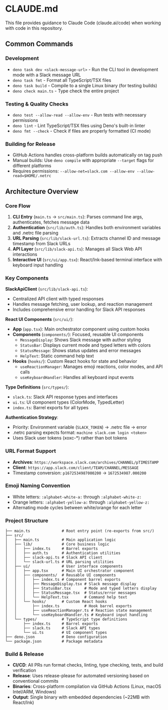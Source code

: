 # CLAUDE.md

This file provides guidance to Claude Code (claude.ai/code) when working with
code in this repository.

## Common Commands

### Development

- `deno task dev <slack-message-url>` - Run the CLI tool in development mode
  with a Slack message URL
- `deno task fmt` - Format all TypeScript/TSX files
- `deno task build` - Compile to a single Linux binary (for testing builds)
- `deno check main.ts` - Type check the entire project

### Testing & Quality Checks

- `deno test --allow-read --allow-env` - Run tests with necessary permissions
- `deno lint` - Lint TypeScript/TSX files using Deno's built-in linter
- `deno fmt --check` - Check if files are properly formatted (CI mode)

### Building for Release

- GitHub Actions handles cross-platform builds automatically on tag push
- Manual builds: Use `deno compile` with appropriate `--target` flags for
  different platforms
- Requires permissions: `--allow-net=slack.com --allow-env --allow-read=$HOME/.netrc`

## Architecture Overview

### Core Flow

1. **CLI Entry** (`main.ts` → `src/main.ts`): Parses command line args,
   authenticates, fetches message data
2. **Authentication** (`src/lib/auth.ts`): Handles both environment variables
   and .netrc file parsing
3. **URL Parsing** (`src/lib/slack-url.ts`): Extracts channel ID and message
   timestamp from Slack URLs
4. **API Layer** (`src/lib/slack-api.ts`): Manages all Slack Web API
   interactions
5. **Interactive UI** (`src/ui/app.tsx`): React/Ink-based terminal interface
   with keyboard input handling

### Key Components

**SlackApiClient** (`src/lib/slack-api.ts`):

- Centralized API client with typed responses
- Handles message fetching, user lookup, and reaction management
- Includes comprehensive error handling for Slack API responses

**React UI Components** (`src/ui/`):

- **App** (`app.tsx`): Main orchestrator component using custom hooks
- **Components** (`components/`): Focused, reusable UI components
  - `MessageDisplay`: Shows Slack message with author styling
  - `StatusBar`: Displays current mode and typed letters with colors
  - `StatusMessage`: Shows status updates and error messages
  - `HelpText`: Static command help text
- **Hooks** (`hooks/`): Custom React hooks for state and behavior
  - `useReactionManager`: Manages emoji reactions, color modes, and API calls
  - `useKeyboardHandler`: Handles all keyboard input events

**Type Definitions** (`src/types/`):

- `slack.ts`: Slack API response types and interfaces
- `ui.ts`: UI component types (ColorMode, TypedLetter)
- `index.ts`: Barrel exports for all types

**Authentication Strategy**:

- Priority: Environment variable (`SLACK_TOKEN`) → .netrc file → error
- .netrc parsing expects format: `machine slack.com login <token>`
- Uses Slack user tokens (xoxc-*) rather than bot tokens

### URL Format Support

- **Archives**: `https://workspace.slack.com/archives/CHANNEL/pTIMESTAMP`
- **Client**: `https://app.slack.com/client/TEAM/CHANNEL/MESSAGE`
- Timestamp conversion: `p1672534987000200` → `1672534987.000200`

### Emoji Naming Convention

- White letters: `:alphabet-white-a:` through `:alphabet-white-z:`
- Orange letters: `:alphabet-yellow-a:` through `:alphabet-yellow-z:`
- Alternating mode cycles between white/orange for each letter

### Project Structure

```
├── main.ts              # Root entry point (re-exports from src/)
├── src/
│   ├── main.ts          # Main application logic
│   ├── lib/             # Core business logic
│   │   ├── index.ts     # Barrel exports
│   │   ├── auth.ts      # Authentication utilities
│   │   ├── slack-api.ts # Slack API client
│   │   └── slack-url.ts # URL parsing utilities
│   ├── ui/              # User interface components
│   │   ├── app.tsx      # Main UI orchestrator component
│   │   ├── components/  # Reusable UI components
│   │   │   ├── index.ts # Component barrel exports
│   │   │   ├── MessageDisplay.tsx # Slack message display
│   │   │   ├── StatusBar.tsx      # Mode and typed letters display
│   │   │   ├── StatusMessage.tsx  # Status/error messages
│   │   │   └── HelpText.tsx       # Command help text
│   │   └── hooks/       # Custom React hooks
│   │       ├── index.ts           # Hook barrel exports
│   │       ├── useReactionManager.ts # Reaction state management
│   │       └── useKeyboardHandler.ts # Keyboard input handling
│   └── types/           # TypeScript type definitions
│       ├── index.ts     # Barrel exports
│       ├── slack.ts     # Slack API types
│       └── ui.ts        # UI component types
├── deno.json            # Deno configuration
└── package.json         # Package metadata
```

### Build & Release

- **CI/CD**: All PRs run format checks, linting, type checking, tests, and build
  verification
- **Release**: Uses release-please for automated versioning based on
  conventional commits
- **Binaries**: Cross-platform compilation via GitHub Actions (Linux, macOS
  Intel/ARM, Windows)
- **Output**: Single binary with embedded dependencies (~22MB with React/Ink)
